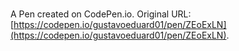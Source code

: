 # 

A Pen created on CodePen.io. Original URL: [https://codepen.io/gustavoeduard01/pen/ZEoExLN](https://codepen.io/gustavoeduard01/pen/ZEoExLN).

